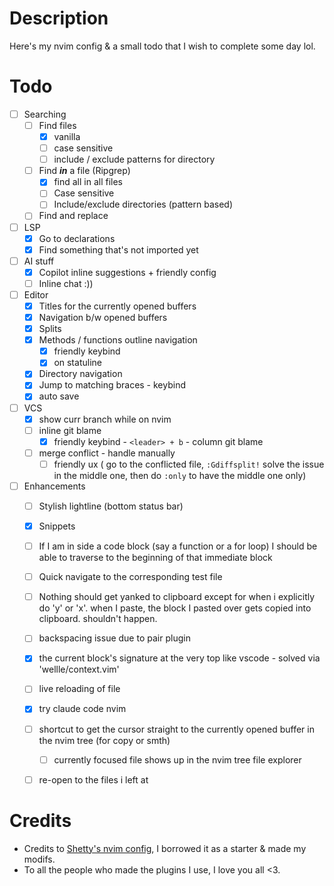 # Description 

Here's my nvim config & a small todo that I wish to complete some day lol.

# Todo

- [ ] Searching
	- [ ] Find files
		- [x] vanilla
		- [ ] case sensitive
		- [ ] include / exclude patterns for directory
	- [ ] Find ***in*** a file (Ripgrep)
		- [x] find all in all files
		- [ ] Case sensitive
		- [ ] Include/exclude directories (pattern based)
	- [ ] Find and replace
- [ ] LSP
	- [x] Go to declarations
	- [x] Find something that's not imported yet
- [ ] AI stuff
	- [x] Copilot inline suggestions + friendly config
	- [ ] Inline chat :))
- [ ] Editor
	- [x] Titles for the currently opened buffers
	- [x] Navigation b/w opened buffers
	- [x] Splits
	- [x] Methods / functions outline navigation
		- [x] friendly keybind
		- [x] on statuline
	- [x] Directory navigation 
	- [x] Jump to matching braces - keybind
	- [x] auto save
- [ ] VCS
	- [x] show curr branch while on nvim
	- [ ] inline git blame
		- [x] friendly keybind  - `<leader> + b` - column git blame
	- [ ] merge conflict - handle manually
		- [ ] friendly ux ( go to the conflicted file, `:Gdiffsplit!` solve the issue in the middle one, then do `:only` to have the middle one only)
- [ ] Enhancements
	- [ ] Stylish lightline (bottom status bar)
	- [x] Snippets 
	- [ ] If I am in side a code block (say a function or a for loop) I should be able to traverse to the beginning of that immediate block
	- [ ] Quick navigate to the corresponding test file
	- [ ] Nothing should get yanked to clipboard except for when i explicitly do 'y' or 'x'. when I paste, the block I pasted over gets copied into clipboard. shouldn't happen. 
	- [ ] backspacing issue due to pair plugin
	- [x] the current block's signature at the very top like vscode - solved via 'wellle/context.vim'
	- [ ] live reloading of file
	- [x] try claude code nvim 
	- [ ] shortcut to get the cursor straight to the currently opened buffer in the nvim tree (for copy or smth)
	    - [ ] currently focused file shows up in the nvim tree file explorer
	- [ ] re-open to the files i left at


# Credits

- Credits to [Shetty's nvim config](https://github.com/srijanshetty/vimrc/tree/master/.config/nvim), I borrowed it as a starter & made my
modifs.
- To all the people who made the plugins I use, I love you all <3.
